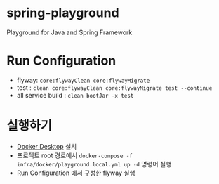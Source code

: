 # spring-playground
Playground for Java and Spring Framework

# Run Configuration
- flyway: `core:flywayClean core:flywayMigrate`
- test : `clean core:flywayClean core:flywayMigrate test --continue`
- all service build : `clean bootJar -x test`

# 실행하기
- [Docker Desktop](https://www.docker.com/products/docker-desktop/) 설치
- 프로젝트 root 경로에서 ```docker-compose -f infra/docker/playground.local.yml up -d``` 명령어 실행
- Run Configuration 에서 구성한 flyway 실행